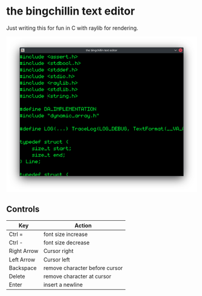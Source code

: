 # the bingchillin text editor

Just writing this for fun in C with raylib for rendering.

![image](screenshot.png)

## Controls


|Key        |Action                        |
|-----------|------------------------------|
|Ctrl =     |font size increase            |
|Ctrl -     |font size decrease            |
|Right Arrow|Cursor right                  |
|Left Arrow |Cursor left                   |
|Backspace  |remove character before cursor|
|Delete     |remove character at cursor    |
|Enter      |insert a newline              |

